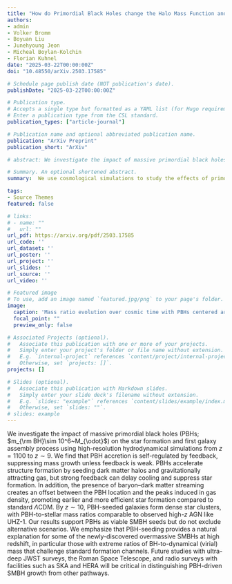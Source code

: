 ```yaml
---
title: "How do Primordial Black Holes change the Halo Mass Function and Structure?"
authors:
- admin
- Volker Bromm
- Boyuan Liu
- Junehyoung Jeon
- Micheal Boylan-Kolchin
- Florian Kuhnel
date: "2025-03-22T00:00:00Z"
doi: "10.48550/arXiv.2503.17585"

# Schedule page publish date (NOT publication's date).
publishDate: "2025-03-22T00:00:00Z"

# Publication type.
# Accepts a single type but formatted as a YAML list (for Hugo requirements).
# Enter a publication type from the CSL standard.
publication_types: ["article-journal"]

# Publication name and optional abbreviated publication name.
publication: "ArXiv Preprint"
publication_short: "ArXiv"

# abstract: We investigate the impact of massive primordial black holes (PBHs; $m_{\rm BH}\sim 10^6~\Msun$) on the star formation and first galaxy assembly process using high-resolution hydrodynamical simulations from $z = 1100$ to $z \sim 9$. We find that PBH accretion is self-regulated by feedback, suppressing mass growth unless feedback is weak. PBHs accelerate structure formation by seeding dark matter halos and gravitationally attracting gas, but strong feedback can delay cooling and suppress star formation. In addition, the presence of baryon–dark matter streaming creates an offset between the PBH location and the peaks induced in gas density, promoting earlier and more efficient star formation compared to standard $\Lambda$CDM. By $z \sim 10$, PBH-seeded galaxies form dense star clusters, with PBH-to-stellar mass ratios comparable to observed high-$z$ AGN like UHZ-1. Our results support PBHs as viable SMBH seeds but do not exclude alternative scenarios. We emphasize that PBH-seeding provides a natural explanation for some of the newly-discovered overmassive SMBHs at high redshift, in particular those with extreme ratios of BH-to-dynamical (virial) mass that challenge standard formation channels. Future studies with ultra-deep JWST surveys, the Roman Space Telescope, and radio surveys with facilities such as SKA and HERA will be critical in distinguishing PBH-driven SMBH growth from other pathways. 

# Summary. An optional shortened abstract.
summary:  We use cosmological simulations to study the effects of primordial black holes (PBHs) on the first star formation and first galaxy assembly.

tags:
- Source Themes
featured: false

# links:
# - name: ""
#   url: ""
url_pdf: https://arxiv.org/pdf/2503.17585
url_code: ''
url_dataset: ''
url_poster: ''
url_project: ''
url_slides: ''
url_source: ''
url_video: ''

# Featured image
# To use, add an image named `featured.jpg/png` to your page's folder. 
image:
  caption: 'Mass ratio evolution over cosmic time with PBHs centered around $10^6$ solar mass vs. DCBH simulation '
  focal_point: ""
  preview_only: false

# Associated Projects (optional).
#   Associate this publication with one or more of your projects.
#   Simply enter your project's folder or file name without extension.
#   E.g. `internal-project` references `content/project/internal-project/index.md`.
#   Otherwise, set `projects: []`.
projects: []

# Slides (optional).
#   Associate this publication with Markdown slides.
#   Simply enter your slide deck's filename without extension.
#   E.g. `slides: "example"` references `content/slides/example/index.md`.
#   Otherwise, set `slides: ""`.
# slides: example
---
```


We investigate the impact of massive primordial black holes (PBHs; $m_{\rm BH}\sim 10^6~M_{\odot}$) on the star formation and first galaxy assembly process using high-resolution hydrodynamical simulations from $z = 1100$ to $z \sim 9$. We find that PBH accretion is self-regulated by feedback, suppressing mass growth unless feedback is weak. PBHs accelerate structure formation by seeding dark matter halos and gravitationally attracting gas, but strong feedback can delay cooling and suppress star formation. In addition, the presence of baryon–dark matter streaming creates an offset between the PBH location and the peaks induced in gas density, promoting earlier and more efficient star formation compared to standard $\Lambda$CDM. By $z \sim 10$, PBH-seeded galaxies form dense star clusters, with PBH-to-stellar mass ratios comparable to observed high-$z$ AGN like UHZ-1. Our results support PBHs as viable SMBH seeds but do not exclude alternative scenarios. We emphasize that PBH-seeding provides a natural explanation for some of the newly-discovered overmassive SMBHs at high redshift, in particular those with extreme ratios of BH-to-dynamical (virial) mass that challenge standard formation channels. Future studies with ultra-deep JWST surveys, the Roman Space Telescope, and radio surveys with facilities such as SKA and HERA will be critical in distinguishing PBH-driven SMBH growth from other pathways. 
